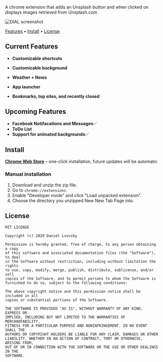 A chrome extension that adds an Unsplash button and when clicked on displays images retrieved from Unsplash.com

![DIAL screenshot](https://lh3.googleusercontent.com/JDRFm0Hcs-cW7oqTZl_PKyYZhSvY5IzxxfU0E6NMVSFInRnrkym_6D3YGMU2rKiETfq488Iexg=w640-h400-e365)   

[Features](#features) • [Install](#install) • [License](#license)

## Current Features

+ **Customizable shortcuts**

+ **Customizable background**

+ **Weather + News**

+ **App launcher**

+ **Bookmarks, top sites, and recently closed**

## Upcoming Features

+ **Facebook Notifacations and Messages**✅
+ **ToDo List**
+ **Support for animated backgrounds**✅

## Install

[**Chrome Web Store**](https://chrome.google.com/webstore/detail/new-tab-dial/jhcadhkfandbknkhibmfojeibbgjehmn) – one-click installation, future updates will be automatic



### Manual installation

1. Download and unzip the zip file.
2. Go to `chrome://extensions`.
3. Enable "Developer mode" and click "Load unpacked extension".
4. Choose the directory you unzipped New New Tab Page into.

## License

```
MIT LICENSE

Copyright (c) 2020 Daniel Lvovsky

Permission is hereby granted, free of charge, to any person obtaining a copy
of this software and associated documentation files (the "Software"), to deal
in the Software without restriction, including without limitation the rights
to use, copy, modify, merge, publish, distribute, sublicense, and/or sell
copies of the Software, and to permit persons to whom the Software is
furnished to do so, subject to the following conditions:

The above copyright notice and this permission notice shall be included in all
copies or substantial portions of the Software.

THE SOFTWARE IS PROVIDED "AS IS", WITHOUT WARRANTY OF ANY KIND, EXPRESS OR
IMPLIED, INCLUDING BUT NOT LIMITED TO THE WARRANTIES OF MERCHANTABILITY,
FITNESS FOR A PARTICULAR PURPOSE AND NONINFRINGEMENT. IN NO EVENT SHALL THE
AUTHORS OR COPYRIGHT HOLDERS BE LIABLE FOR ANY CLAIM, DAMAGES OR OTHER
LIABILITY, WHETHER IN AN ACTION OF CONTRACT, TORT OR OTHERWISE, ARISING FROM,
OUT OF OR IN CONNECTION WITH THE SOFTWARE OR THE USE OR OTHER DEALINGS IN THE
SOFTWARE.

`````````````````````````````````````````````````````````````````````````````
